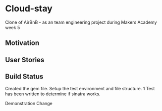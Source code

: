 # Cloud-stay
Clone of AirBnB - as an team engineering project during Makers Academy week 5 


## Motivation


## User Stories


## Build Status

Created the gem file. Setup the test environment and file structure.
1 Test has been written to determine if sinatra works.



Demonstration Change